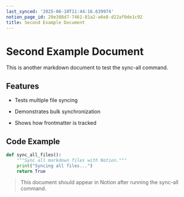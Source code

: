 ```yaml
---
last_synced: '2025-06-10T11:44:16.639974'
notion_page_id: 20e388d7-7461-81a2-a6e8-d22af0de1c92
title: Second Example Document
---
```


# Second Example Document

This is another markdown document to test the sync-all command.

## Features

- Tests multiple file syncing

- Demonstrates bulk synchronization

- Shows how frontmatter is tracked

## Code Example

```python
def sync_all_files():
    """Sync all markdown files with Notion."""
    print("Syncing all files...")
    return True
```

> This document should appear in Notion after running the sync-all command.
